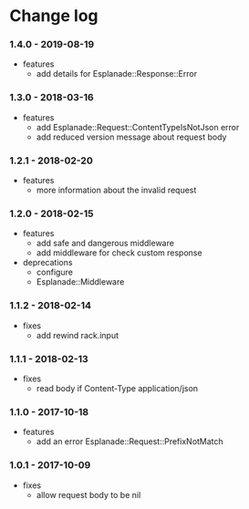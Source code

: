 # Change log

### 1.4.0 - 2019-08-19

* features
  * add details for Esplanade::Response::Error

### 1.3.0 - 2018-03-16

* features
  * add Esplanade::Request::ContentTypeIsNotJson error
  * add reduced version message about request body

### 1.2.1 - 2018-02-20

* features
  * more information about the invalid request

### 1.2.0 - 2018-02-15

* features
  * add safe and dangerous middleware
  * add middleware for check custom response
* deprecations
  * configure
  * Esplanade::Middleware

### 1.1.2 - 2018-02-14

* fixes
  * add rewind rack.input

### 1.1.1 - 2018-02-13

* fixes
  * read body if Content-Type application/json

### 1.1.0 - 2017-10-18

* features
  * add an error Esplanade::Request::PrefixNotMatch

### 1.0.1 - 2017-10-09

* fixes
  * allow request body to be nil
